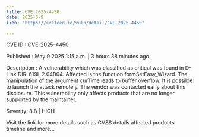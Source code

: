 ```yaml
---
title: CVE-2025-4450
date: 2025-5-9
lien: "https://cvefeed.io/vuln/detail/CVE-2025-4450"

---
```


CVE ID : CVE-2025-4450

Published :  May 9
2025
1:15 a.m. | 3 hours
38 minutes ago

Description : A vulnerability
which was classified as critical
was found in D-Link DIR-619L 2.04B04. Affected is the function formSetEasy_Wizard. The manipulation of the argument curTime leads to buffer overflow. It is possible to launch the attack remotely. The vendor was contacted early about this disclosure. This vulnerability only affects products that are no longer supported by the maintainer.

Severity: 8.8 | HIGH

Visit the link for more details
such as CVSS details
affected products
timeline
and more...

